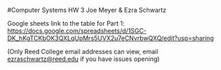 #Computer Systems HW 3 
Joe Meyer & Ezra Schwartz

Google sheets link to the table for Part 1:
https://docs.google.com/spreadsheets/d/1SGC-DK_hKgTCKbOK3QXLqUpMrs5UVX2u7eCNvrbwQXQ/edit?usp=sharing

(Only Reed College email addresses can view, email ezraschwartz@reed.edu if you have issues opening)


